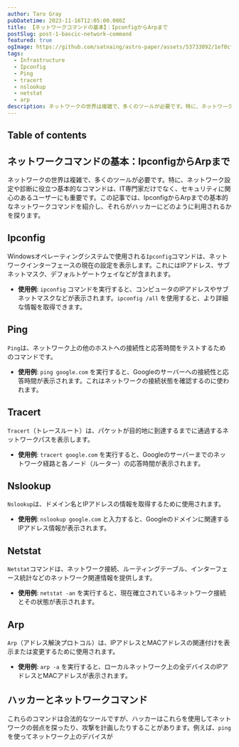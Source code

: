 ```yaml
---
author: Taro Gray
pubDatetime: 2023-11-16T12:05:00.000Z
title: 【ネットワークコマンドの基本】：IpconfigからArpまで
postSlug: post-1-bascic-network-command
featured: true
ogImage: https://github.com/satnaing/astro-paper/assets/53733092/1ef0cf03-8137-4d67-ac81-84a032119e3a
tags:
  - Infrastructure
  - Ipconfig
  - Ping
  - tracert
  - nslookup
  - netstat
  - arp
description: ネットワークの世界は複雑で、多くのツールが必要です。特に、ネットワーク設定や診断に役立つ基本的なコマンドは、IT専門家だけでなく、セキュリティに関心のあるユーザーにも重要です。この記事では、IpconfigからArpまでの基本的なネットワークコマンドを紹介し、それらがハッカーにどのように利用されるかを探ります。
---
```


## Table of contents

## ネットワークコマンドの基本：IpconfigからArpまで

ネットワークの世界は複雑で、多くのツールが必要です。特に、ネットワーク設定や診断に役立つ基本的なコマンドは、IT専門家だけでなく、セキュリティに関心のあるユーザーにも重要です。この記事では、IpconfigからArpまでの基本的なネットワークコマンドを紹介し、それらがハッカーにどのように利用されるかを探ります。

## Ipconfig

Windowsオペレーティングシステムで使用される`Ipconfig`コマンドは、ネットワークインターフェースの現在の設定を表示します。これにはIPアドレス、サブネットマスク、デフォルトゲートウェイなどが含まれます。

- **使用例**: `ipconfig` コマンドを実行すると、コンピュータのIPアドレスやサブネットマスクなどが表示されます。`ipconfig /all` を使用すると、より詳細な情報を取得できます。

## Ping

`Ping`は、ネットワーク上の他のホストへの接続性と応答時間をテストするためのコマンドです。

- **使用例**: `ping google.com` を実行すると、Googleのサーバーへの接続性と応答時間が表示されます。これはネットワークの接続状態を確認するのに使われます。

## Tracert

`Tracert`（トレースルート）は、パケットが目的地に到達するまでに通過するネットワークパスを表示します。

- **使用例**: `tracert google.com` を実行すると、Googleのサーバーまでのネットワーク経路と各ノード（ルーター）の応答時間が表示されます。

## Nslookup

`Nslookup`は、ドメイン名とIPアドレスの情報を取得するために使用されます。

- **使用例**: `nslookup google.com` と入力すると、Googleのドメインに関連するIPアドレス情報が表示されます。

## Netstat

`Netstat`コマンドは、ネットワーク接続、ルーティングテーブル、インターフェース統計などのネットワーク関連情報を提供します。

- **使用例**: `netstat -an` を実行すると、現在確立されているネットワーク接続とその状態が表示されます。

## Arp

`Arp`（アドレス解決プロトコル）は、IPアドレスとMACアドレスの関連付けを表示または変更するために使用されます。

- **使用例**: `arp -a` を実行すると、ローカルネットワーク上の全デバイスのIPアドレスとMACアドレスが表示されます。

## ハッカーとネットワークコマンド

これらのコマンドは合法的なツールですが、ハッカーはこれらを使用してネットワークの弱点を探ったり、攻撃を計画したりすることがあります。例えば、`ping`を使ってネットワーク上のデバイスが
